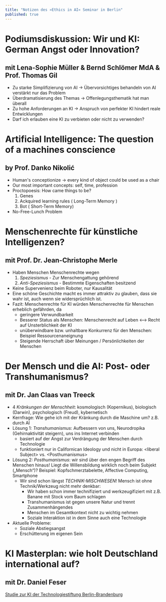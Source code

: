 ```yaml
---
title: "Notizen des »Ethics in AI« Seminar in Berlin"
published: true
---
```

# Podiumsdiskussion: Wir und KI: German Angst oder Innovation?
## mit Lena-Sophie Müller & Bernd Schlömer MdA & Prof. Thomas Gil
- Zu starke Simplifizierung von AI -> Übervorsichtiges behandeln von AI verstärkt nur das Problem
- Überdramatisierung des Themas -> Offenlegungsthematik hat man überall
- Zu hohe Anforderungen an KI -> Anspruch von perfekter KI hindert reale Entwicklungen
- Darf ich erlauben eine KI zu verbieten oder nicht zu verwenden?

# Artificial Intelligence: The question of a machines conscience
## by Prof. Danko Nikolić
- Human's conceptionize -> every kind of object could be used as a chair
- Our most important concepts: self, time, profession
- Proctopoesis: How came things to be?
  1. Genes
  2. Ackquired learning rules ( Long-Term Memory )
  3. Bot ( Short-Term Memory)
- No-Free-Lunch Problem

# Menschenrechte für künstliche Intelligenzen?
## mit Prof. Dr. Jean-Christophe Merle
- Haben Menschen Menschenrechte wegen
  1. *Speziesismus* - Zur Menschengattung gehörend
  2. *Anti-Speziesismus* - Bestimmte Eigenschaften besitzend
- Keine Supervenienz beim Roboter, nur Kausalität
- Eine schöne Geschichte macht es immer attraktiv zu glauben, dass sie wahr ist, auch wenn sie widersprüchlich ist.
- Fazit: Menschenrechte für KI würden Menschenrechte für Menschen erheblich gefährden, da
  - geringere Verwundbarkeit
  - Besserer Status als Menschen: Menschenrecht auf Leben <--> Recht auf Unsterblichkeit der KI
  - unüberwindbare bzw. unhaltbare Konkurrenz für den Menschen: Beispiel Ressourcenaneignung
  - Steigende Herrschaft über Meinungen / Persönlichkeiten der Menschen

# Der Mensch und die AI: Post- oder Transhumanismus?
## mit Dr. Jan Claas van Treeck
- 4 *Kränkungen der Menschheit*: kosmologisch (Kopernikus), biologisch (Darwin), psychologisch (Freud), kybernetisch
- Kernfrage: Wie gehe ich mit der Kränkung durch die Maschine um? z.B. durch AI
- Lösung 1: *Transhumanismus*: Aufbessern von uns, Neurodropika (Gehirnaktivität steigern), uns ins Internet verbinden
  - basiert auf der Angst zur Verdrängung der Menschen durch Technologie
  - funktioniert nur in Californican Ideology und nicht in Europa: \<liberal Subject\> vs. \<Posthumanismus\>
- Lösung 2: *Posthumanismus*: wir sind über den engen Begriff des Menschen hinaus! Liegt die Willensbildung wirklich noch beim Subjekt („Mensch“)? Beispiel: Kopfschmerztabelette, Affective Computing, Smartphone
  - Wir sind schon längst *TECHNIK-MISCHWESEN*! Mensch ist ohne Technik/Werkzeug nicht mehr denkbar:
    - Wir haben schon immer technifiziert und werkzeugifiziert mit z.B. Banane mit Stock vom Baum schlagen
    - Transhumanismus ist gegen unsere Natur und trennt Zusammenhängendes
    - Menschen im Gesamtkontext nicht zu wichtig nehmen
    - Soziale Interaktion ist in dem Sinne auch eine Technologie
- Aktuelle Probleme:
  - Soziale Abstiegsangst
  - Erschütterung im eigenen Sein

# KI Masterplan: wie holt Deutschland international auf?
## mit Dr. Daniel Feser
[Studie zur KI der Technologiestiftung Berlin-Brandenburg](https://www.technologiestiftung-berlin.de/fileadmin/user_upload/studie-kunestliche-intelligenz-in-berlin-und-brandenburg-daniel-feser-technologiestiftung-berlin.pdf)
